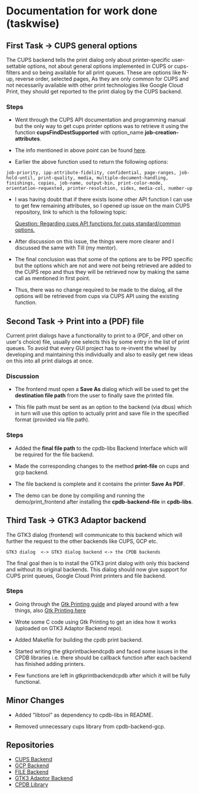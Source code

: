 # Documentation for work done (taskwise)

## First Task -> CUPS general options

The CUPS backend tells the print dialog only about printer-specific user-settable options, not about general options implemented in CUPS or cups-filters and so being available for all print queues. These are options like N-up, reverse order, selected pages, As they are only common for CUPS and not necessarily available with other print technologies like Google Cloud Print, they should get reported to the print dialog by the CUPS backend.

### Steps 

- Went through the CUPS API documentation and programming manual but the only way to get cups printer options was to retrieve it using the function __cupsFindDestSupported__ with option_name __job-creation-attributes__.

- The info mentioned in above point can be found [here](https://www.cups.org/doc/cupspm.html#detailed-destination-information).

- Earlier the above function used to return the following options:

```
job-priority, ipp-attribute-fidelity, confidential, page-ranges, job-hold-until, print-quality, media, multiple-document-handling, finishings, copies, job-name, output-bin, print-color-mode, orientation-requested, printer-resolution, sides, media-col, number-up
```

-  I was having doubt that if there exists Isome other API function I can use to get few remaining attributes, so I opened up issue on the main CUPS repository, link to which is the following topic:

      [Question: Regarding cups API functions for cups standard/common options.](https://github.com/apple/cups/issues/5340)

- After discussion on this issue, the things were more clearer and I discussed the same with Till (my mentor).

- The final conclusion was that some of the options are to be PPD specific but the options which are not and were not being retrieved are added to the CUPS repo and thus they will be retrieved now by making the same call as mentioned in first point.

- Thus, there was no change required to be made to the dialog, all the options will be retrieved from cups via CUPS API using the existing function.


## Second Task -> Print into a (PDF) file

Current print dialogs have a functionality to print to a (PDF, and other on user's choice) file, usually one selects this by some entry in the list of print queues. To avoid that every GUI project has to re-invent the wheel by developing and maintaining this individually and also to easily get new ideas on this into all print dialogs at once.

### Discussion

- The frontend must open a **Save As** dialog which will be used to get the **destination file path** from the user to finally save the printed file.

- This file path must be sent as an option to the backend (via dbus) which in turn will use this option to actually print and save file in the specified format (provided via file path).

### Steps

- Added the **final file path** to the cpdb-libs Backend Interface which will be required for the file backend.

- Made the corresponding changes to the method **print-file** on cups and gcp backend.

- The file backend is complete and it contains the printer **Save As PDF**.

- The demo can be done by compiling and running the demo/print_frontend after installing the **cpdb-backend-file** in **cpdb-libs**.

## Third Task -> GTK3 Adaptor backend

The GTK3 dialog (frontend) will communicate to this backend which will further the request to the other backends like CUPS, GCP etc.

```
GTK3 dialog  <-> GTK3 dialog backend <-> the CPDB backends
```

The final goal then is to install the GTK3 print dialog with only this backend and without its original backends. This dialog should now give support for CUPS print queues, Google Cloud Print printers and file backend.

### Steps

- Going through the [Gtk Printing guide](https://developer.gnome.org/gtk3/stable/Printing.html) and played around with a few things, also [Gtk Printing here](https://www.gnu.org/software/guile-gnome/docs/gtk/html/index.html)

- Wrote some C code using Gtk Printing to get an idea how it works (uploaded on GTK3 Adaptor Backend repo).

- Added Makefile for building the cpdb print backend.

- Started writing the gtkprintbackendcpdb and faced some issues in the CPDB libraries i.e. there should be callback function after each backend has finished adding printers.

- Few functions are left in gtkprintbackendcpdb after which it will be fully functional.

## Minor Changes

- Added "libtool" as dependency to cpdb-libs in README.

- Removed unnecessary cups library from cpdb-backend-gcp.

## Repositories

- [CUPS Backend](https://github.com/ayush268/cpdb-backend-cups)
- [GCP Backend](https://github.com/ayush268/cpdb-backend-gcp)
- [FILE Backend](https://github.com/ayush268/cpdb-backend-file)
- [GTK3 Adaptor Backend](https://github.com/ayush268/cpdb-gtk3-adaptor-backend)
- [CPDB Library](https://github.com/ayush268/cpdb-libs)
